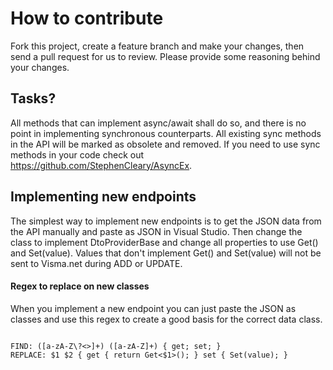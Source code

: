 ﻿# How to contribute

Fork this project, create a feature branch and make your changes, then send a pull request for us to review. Please provide some reasoning behind your changes.

## Tasks?

All methods that can implement async/await shall do so, and there is no point in implementing synchronous counterparts. 
All existing sync methods in the API will be marked as obsolete and removed. If you need to use sync methods in your code check out https://github.com/StephenCleary/AsyncEx.


## Implementing new endpoints

The simplest way to implement new endpoints is to get the JSON data from the API manually and paste as JSON in Visual Studio. 
Then change the class to implement DtoProviderBase and change all properties to use Get<T>() and Set(value). Values that don't implement Get<T>() and Set(value) will not 
be sent to Visma.net during ADD or UPDATE.

#### Regex to replace on new classes

When you implement a new endpoint you can just paste the JSON as classes and 
use this regex to create a good basis for the correct data class.

``` 

FIND: ([a-zA-Z\?<>]+) ([a-zA-Z]+) { get; set; }
REPLACE: $1 $2 { get { return Get<$1>(); } set { Set(value); } 
```


